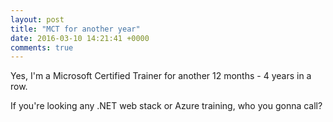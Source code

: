 ```yaml
---
layout: post
title: "MCT for another year"
date: 2016-03-10 14:21:41 +0000
comments: true
---
```


Yes, I'm a Microsoft Certified Trainer for another 12 months - 4 years in a row.

If you're looking any .NET web stack or Azure training, who you gonna call? 

